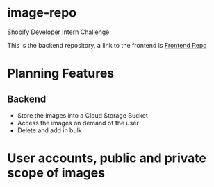 # image-repo
Shopify Developer Intern Challenge

This is the backend repository,
a link to the frontend is
[Frontend Repo](https://github.com/simenghe/image-repo-frontend)

# Planning Features
## Backend
* Store the images into a Cloud Storage Bucket
* Access the images on demand of the user
* Delete and add in bulk

# User accounts, public and private scope of images


